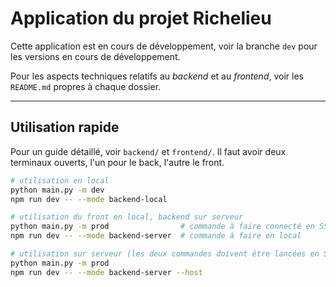 # Application du projet Richelieu

Cette application est en cours de développement, voir la branche 
`dev` pour les versions en cours de développement.

Pour les aspects techniques relatifs au *backend* et au *frontend*, 
voir les `README.md` propres à chaque dossier.

---

## Utilisation rapide

Pour un guide détaillé, voir `backend/` et `frontend/`. Il faut avoir
deux terminaux ouverts, l'un pour le back, l'autre le front. 

```bash
# utilisation en local
python main.py -m dev
npm run dev -- --mode backend-local

# utilisation du front en local, backend sur serveur
python main.py -m prod                # commande à faire connecté en SSH
npm run dev -- --mode backend-server  # commande à faire en local

# utilisation sur serveur (les deux commandes doivent être lancées en SSH au serveur)
python main.py -m prod
npm run dev -- --mode backend-server --host
```

